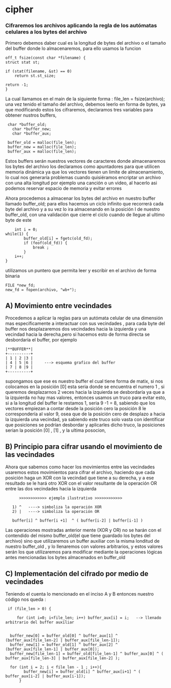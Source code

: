 # cipher
### Cifraremos  los archivos aplicando la regla de los autómatas celulares a los bytes del archivo
 
 
Primero debemos daber cual es la longitud de bytes del archivo o el tamaño del buffer donde lo almacenaremos, para ello usamos la funcion 
   
    off_t fsize(const char *filename) {
    struct stat st; 

    if (stat(filename, &st) == 0)
        return st.st_size;

    return -1; 
    }
    
    

La cual llamamos en el main de la siguiente forma : file_len = fsize(archivo); 
una vez tenido el tamaño del archivo, debemos leerlo en forma de bytes, ya que modificando estos  los cifraremos,
declaramos tres variables para obtener nustros buffers, 
           
     char *buffer_old; 
	   char *buffer_new; 
	   char *buffer_aux; 
     
     buffer_old = malloc(file_len);   
     buffer_new = malloc(file_len);
     buffer_aux = malloc(file_len);
	 
 Estos buffers serán nuestros vectores de caracteres donde almacenaremos los bytes del archivo
 los declaramos como apuntadores para que utilicen memoria dinámica ya que los vectores tienen un limite de almacenamiento, lo cual       nos generaría problemas cuando quisiéramos encriptar un archivo con una alta longitud por ejemplo una canción o un video, al hacerlo asi podemos reservar espacio de memoria y evitar errores  


Ahora procedemos a almacenar los bytes del archivo en nuestro buffer llamado buffer_old;
para ellos hacemos un ciclo infinito que recorrerá  cada byte del archivo y a su vez lo ira almacenando en la posición I de nuestro buffer_old, con una validación que cierre el ciclo cuando de llegue al ultimo byte de este 

      	int i = 0;
	while(1) {
      		buffer_old[i] = fgetc(old_fd);
      		if (feof(old_fd)) {
         		break ;
      		}
		i++;
	}


utilizamos un puntero que permita leer y escribir en el archivo de forma binaria 
        
	FILE *new_fd;
	new_fd = fopen(archivo, "wb+");
	
## A) Movimiento entre vecindades 

Procedemos a aplicar la reglas para un autómata celular de una dimensión mas específicamente a interactuar con sus vecindades , para cada byte del buffer nos desplazaremos  dos vecindades hacia la izquierda y una vecindad hacia la derecha,pero si hacemos esto de forma directa se desbordaría el buffer, por ejemplo
         
	|**BUFFER**|
	+----------+ 
	| 1 | 2 |3 |
	| 4 | 5 |6 |     ---> esquema grafico del buffer 
	| 7 | 8 |9 |
	+----------+
supongamos que ese es nuestro buffer el cual tiene forma de matix, si  nos colocamos en la posición [0] esta seria donde se encuentra el numero 1 , si queremos desplazarnos 2 veces hacia la izquierda se desbordaría ya que a la izquierda no hay mas valores, entonces usamos un truco para evitar esto, si a la longitud del buffer le restamos 1, seria 9 -1 = 8, sabiendo que los vectores empiezan a contar desde la posición cero la posición 8 le correspondería al valor 9, osea que de la posición cero de desplazo a hacia la izquierda una vecindad, ya sabiendo este truco solo vasta con identificar que posiciones se podrían desbordar y aplicarles dicho truco, la posiciones serian la posición [0] , [1] , y la ultima posocion, 

## B) Principio para cifrar usando el movimiento de las vecindades
Ahora que sabemos como hacer los movimientos entre las vecindades usaremos estos movimientos para cifrar el archivo, haciendo que cada posición haga un XOR con la vecindad que tiene a su derecha, y a ese resultado se le hará otro XOR con el valor resultante de la operación OR entre las dos vecindades hacia la izquierda  
        
          >>>>>>>>>>>> ejemplo ilustrativo >>>>>>>>>>>>	   
	   
	   1) ^   ----> simboliza la operación XOR
	   2) |   ----> simboliza la operación OR
	   
	   buffer[i] ^ buffer[i +1]  ^ ( buffer[i-2] | buffer[i-1] )
	 
Las operaciones mostradas anterior mente (XOR y OR) no se harán con el contendido del mismo buffer_old(el que tiene guardado los bytes del archivo)  sino que   utilizaremos un buffer auxiliar con la misma londitud de nuestro buffer_old  , y lo llenaremos con valores arbitrarios,  y estos valores serán los que utilizaremos para modificar mediante la operaciones lógicas antes mencionadas los bytes almacenados en buffer_old

## C) Implementación del cifrado por medio de vecindades 
Teniendo el cuenta lo mencionado en el inciso A y B entonces nuestro código nos queda : 
         
	 if (file_len > 0) {
		
		 for (int i=0; i<file_len; i++) buffer_aux[i] = i;   --> llenado arbitrario del buffer auxiliar 
         
	  
      buffer_new[0] = buffer_old[0] ^ buffer_aux[1] ^ (buffer_aux[file_len-2] | buffer_aux[file_len-1]);
      buffer_new[1] = buffer_old[1] ^ buffer_aux[2] ^ (buffer_aux[file_len-1] | buffer_aux[0]);
      buffer_new[file_len-1] = buffer_old[file_len-1] ^ buffer_aux[0] ^ ( buffer_aux[file_len-3] | buffer_aux[file_len-2] );    

      for (int i = 2; i < file_len - 1 ; i++){
	 		buffer_new[i] = buffer_old[i] ^ buffer_aux[i+1] ^ ( buffer_aux[i-2] | buffer_aux[i-1]);
          }     
